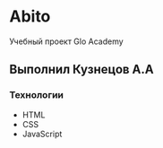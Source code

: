 # Abito
Учебный проект Glo Academy

## Выполнил Кузнецов А.А

### Технологии 
- HTML
- CSS
- JavaScript
